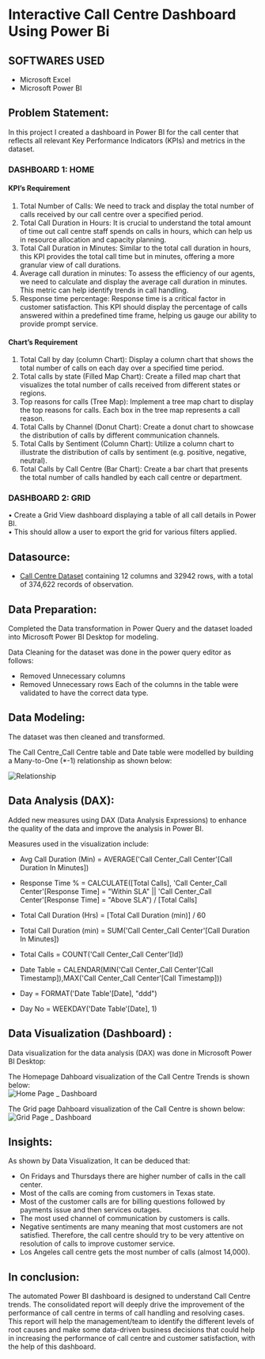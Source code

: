 # Interactive Call Centre Dashboard Using Power Bi


## SOFTWARES USED
* Microsoft Excel
* Microsoft Power BI


## Problem Statement:
In this project I created a dashboard in Power BI for the call center that reflects all relevant Key Performance Indicators (KPIs) and metrics in the dataset.

### DASHBOARD 1: HOME
#### KPI’s Requirement
1. Total Number of Calls: We need to track and display the total number of calls received by our call centre over a specified period.
2. Total Call Duration in Hours: It is crucial to understand the total amount of time out call centre staff spends on calls in hours, which can help us in resource allocation and capacity planning.
3. Total Call Duration in Minutes: Similar to the total call duration in hours, this KPI provides the total call time but in minutes, offering a more granular view of call durations.
4. Average call duration in minutes: To assess the efficiency of our agents, we need to calculate and display the average call duration in minutes. This metric can help identify trends in call handling.
5. Response time percentage: Response time is a critical factor in customer satisfaction. This KPI should display the percentage of calls answered within a predefined time frame, helping us gauge our ability to provide prompt service.

#### Chart’s Requirement
1.	Total Call by day (column Chart): Display a column chart that shows the total number of calls on each day over a specified time period.
2.	Total calls by state (Filled Map Chart): Create a filled map chart that visualizes the total number of calls received from different states or regions.
3.	Top reasons for calls (Tree Map): Implement a tree map chart to display the top reasons for calls. Each box in the tree map represents a call reason.
4.	Total Calls by Channel (Donut Chart): Create a donut chart to showcase the distribution of calls by different communication channels.
5.	Total Calls by Sentiment (Column Chart): Utilize a column chart to illustrate the distribution of calls by sentiment (e.g. positive, negative, neutral).
6.	Total Calls by Call Centre (Bar Chart): Create a bar chart that presents the total number of calls handled by each call centre or department.

### DASHBOARD 2: GRID
•	Create a Grid View dashboard displaying a table of all call details in Power BI. <br/>
•	This should allow a user to export the grid for various filters applied.


## Datasource:
* [Call Centre Dataset](https://github.com/DavidRemo/CALL-CENTRE-DASHBOARD/blob/main/Call%20Centre%20Dataset.xlsx) containing 12 columns and 32942 rows, with a total of 374,622 records of observation.


## Data Preparation:
Completed the Data transformation in Power Query and the dataset loaded into Microsoft Power BI Desktop for modeling.

Data Cleaning for the dataset was done in the power query editor as follows: <br/>
* Removed Unnecessary columns
* Removed Unnecessary rows
Each of the columns in the table were validated to have the correct data type.


## Data Modeling:
The dataset was then cleaned and transformed. <br/>

The Call Centre_Call Centre table and Date table were modelled by building a Many-to-One (*-1) relationship as shown below: <br/>

![Relationship](https://github.com/DavidRemo/CALL-CENTRE-DASHBOARD/assets/68180517/64402813-0d94-4dc7-81d5-36069f6d352d)


## Data Analysis (DAX):

Added new measures using DAX (Data Analysis Expressions) to enhance the quality of the data and improve the analysis in Power BI. <br/>

Measures used in the visualization include:

* Avg Call Duration (Min) = AVERAGE('Call Center_Call Center'[Call Duration In Minutes])

* Response Time % = CALCULATE([Total Calls], 'Call Center_Call Center'[Response Time] = "Within SLA" || 'Call Center_Call Center'[Response Time] = "Above SLA") / [Total Calls]

* Total Call Duration (Hrs) = [Total Call Duration (min)] / 60

* Total Call Duration (min) = SUM('Call Center_Call Center'[Call Duration In Minutes]) 

* Total Calls = COUNT('Call Center_Call Center'[Id])

* Date Table = CALENDAR(MIN('Call Center_Call Center'[Call Timestamp]),MAX('Call Center_Call Center'[Call Timestamp]))

* Day = FORMAT('Date Table'[Date], "ddd")

* Day No = WEEKDAY('Date Table'[Date], 1)


## Data Visualization (Dashboard) :
Data visualization for the data analysis (DAX) was done in Microsoft Power BI Desktop: <br/>

The Homepage Dahboard visualization of the Call Centre Trends is shown below: <br/>
![Home Page _ Dashboard](https://github.com/DavidRemo/CALL-CENTRE-DASHBOARD/assets/68180517/66eb0bab-7339-4959-b101-e2b6eead0e6c) <br/>


The Grid page Dahboard visualization of the Call Centre is shown below: <br/>
![Grid Page _ Dashboard](https://github.com/DavidRemo/CALL-CENTRE-DASHBOARD/assets/68180517/ec35230e-bf57-42df-8363-489ba433f0cb)



## Insights:
As shown by Data Visualization, It can be deduced that:
* On Fridays and Thursdays there are higher number of calls in the call center.
* Most of the calls are coming from customers in Texas state.
* Most of the customer calls are for billing questions followed by payments issue and then services outages.
* The most used channel of communication by customers is calls.
* Negative sentiments are many meaning that most customers are not satisfied. Therefore, the call centre should try to be very attentive on resolution of calls to improve customer service.
* Los Angeles call centre gets the most number of calls (almost 14,000).


## In conclusion:
The automated Power BI dashboard is designed to understand Call Centre trends. The consolidated report will deeply drive the improvement of the performance of call centre in terms of call handling and resolving cases. <br/>
This report will help the management/team to identify the different levels of root causes and make some data-driven business decisions that could help in increasing the performance of call centre and customer satisfaction, with the help of this dashboard.
